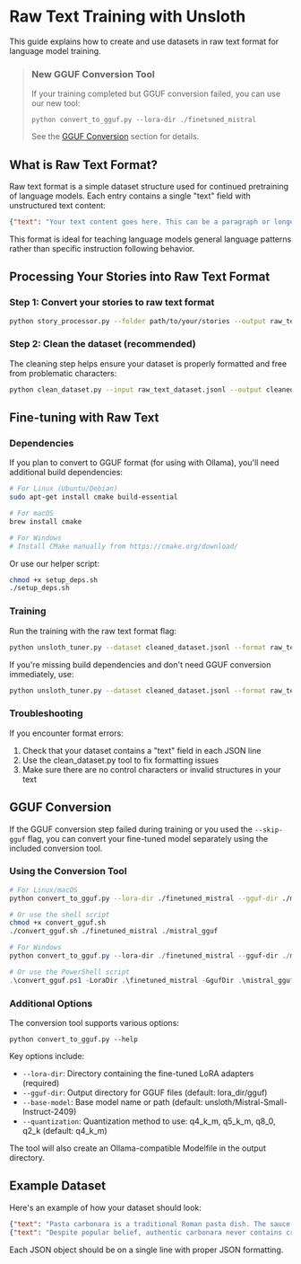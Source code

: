 # Raw Text Training with Unsloth

This guide explains how to create and use datasets in raw text format for language model training.

> ### New GGUF Conversion Tool
> If your training completed but GGUF conversion failed, you can use our new tool:
> ```
> python convert_to_gguf.py --lora-dir ./finetuned_mistral
> ```
> See the [GGUF Conversion](#gguf-conversion) section for details.

## What is Raw Text Format?

Raw text format is a simple dataset structure used for continued pretraining of language models. Each entry contains a single "text" field with unstructured text content:

```json
{"text": "Your text content goes here. This can be a paragraph or longer text passage."}
```

This format is ideal for teaching language models general language patterns rather than specific instruction following behavior.

## Processing Your Stories into Raw Text Format

### Step 1: Convert your stories to raw text format

```bash
python story_processor.py --folder path/to/your/stories --output raw_text_dataset.jsonl --format raw_text --max-tokens 2048
```

### Step 2: Clean the dataset (recommended)

The cleaning step helps ensure your dataset is properly formatted and free from problematic characters:

```bash
python clean_dataset.py --input raw_text_dataset.jsonl --output cleaned_dataset.jsonl
```

## Fine-tuning with Raw Text

### Dependencies

If you plan to convert to GGUF format (for using with Ollama), you'll need additional build dependencies:

```bash
# For Linux (Ubuntu/Debian)
sudo apt-get install cmake build-essential

# For macOS
brew install cmake

# For Windows
# Install CMake manually from https://cmake.org/download/
```

Or use our helper script:

```bash
chmod +x setup_deps.sh
./setup_deps.sh
```

### Training

Run the training with the raw text format flag:

```bash
python unsloth_tuner.py --dataset cleaned_dataset.jsonl --format raw_text --epochs 3
```

If you're missing build dependencies and don't need GGUF conversion immediately, use:

```bash
python unsloth_tuner.py --dataset cleaned_dataset.jsonl --format raw_text --skip-gguf
```

### Troubleshooting

If you encounter format errors:

1. Check that your dataset contains a "text" field in each JSON line
2. Use the clean_dataset.py tool to fix formatting issues
3. Make sure there are no control characters or invalid structures in your text

## GGUF Conversion

If the GGUF conversion step failed during training or you used the `--skip-gguf` flag, you can convert your fine-tuned model separately using the included conversion tool.

### Using the Conversion Tool

```bash
# For Linux/macOS
python convert_to_gguf.py --lora-dir ./finetuned_mistral --gguf-dir ./mistral_gguf

# Or use the shell script
chmod +x convert_gguf.sh
./convert_gguf.sh ./finetuned_mistral ./mistral_gguf
```

```powershell
# For Windows
python convert_to_gguf.py --lora-dir ./finetuned_mistral --gguf-dir ./mistral_gguf

# Or use the PowerShell script
.\convert_gguf.ps1 -LoraDir .\finetuned_mistral -GgufDir .\mistral_gguf
```

### Additional Options

The conversion tool supports various options:

```
python convert_to_gguf.py --help
```

Key options include:
- `--lora-dir`: Directory containing the fine-tuned LoRA adapters (required)
- `--gguf-dir`: Output directory for GGUF files (default: lora_dir/gguf)
- `--base-model`: Base model name or path (default: unsloth/Mistral-Small-Instruct-2409)
- `--quantization`: Quantization method to use: q4_k_m, q5_k_m, q8_0, q2_k (default: q4_k_m)

The tool will also create an Ollama-compatible Modelfile in the output directory.

## Example Dataset

Here's an example of how your dataset should look:

```json
{"text": "Pasta carbonara is a traditional Roman pasta dish. The sauce is made by mixing raw eggs with grated Pecorino Romano cheese and black pepper. The hot pasta is then tossed with crispy guanciale and the egg mixture, creating a creamy sauce from the residual heat."}
{"text": "Despite popular belief, authentic carbonara never contains cream or garlic. The dish likely originated in Rome in the mid-20th century, though its exact origins are debated. Today, it is considered one of Italy's most iconic pasta dishes."}
```

Each JSON object should be on a single line with proper JSON formatting.
